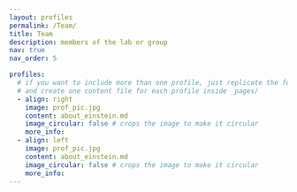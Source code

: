```yaml
---
layout: profiles
permalink: /Team/
title: Team
description: members of the lab or group
nav: true
nav_order: 5

profiles:
  # if you want to include more than one profile, just replicate the following block
  # and create one content file for each profile inside _pages/
  - align: right
    image: prof_pic.jpg
    content: about_einstein.md
    image_circular: false # crops the image to make it circular
    more_info: 
  - align: left
    image: prof_pic.jpg
    content: about_einstein.md
    image_circular: false # crops the image to make it circular
    more_info: 
---
```

